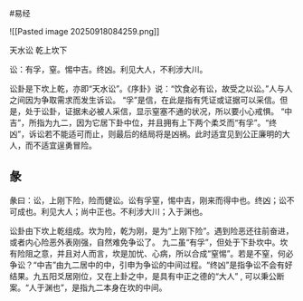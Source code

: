 #易经 

![[Pasted image 20250918084259.png]]


天水讼  乾上坎下


讼：有孚，窒。惕中吉。终凶。利见大人，不利涉大川。

讼卦是下坎上乾，亦即“天水讼”。《序卦》说：“饮食必有讼，故受之以讼。”人与人之间因为争取需求而发生诉讼。
“孚”是信，在此是指有凭证或证据可以采信。但是，处于讼卦，证据未必被人采信，显示窒塞不通的状况，所以要小心戒惧。
“中吉”，所指为九二，因为它居下卦中位，并且拥有上下两个柔爻而“有孚”。“终凶”，诉讼若不能适可而止，则最后的结局将是凶祸。此时适宜见到公正廉明的大人，而不适宜逞勇冒险。

## 彖
彖曰：讼，上刚下险，险而健讼。讼有孚窒，惕中吉，刚来而得中也。终凶；讼不可成也。利见大人；尚中正也。不利涉大川；入于渊也。
 
讼卦由下坎上乾组成。坎为险，乾为刚，是为“上刚下险”。遇到险恶还往前奋进，或者内心险恶外表刚强，自然难免争讼了。
九二虽“有孚”，但处于下卦坎中。坎有险阻之意，并且对人而言，坎是加忧、心病，所以合成“窒惕”。若是不窒，何必争讼？“中吉”由九二居中的中，引申为争讼的中间过程。“终凶”是指争讼不会有好结果。九五阳爻居刚位，又在上卦之中，是具有中正之德的“大人” , 可以秉公断案。“人于渊也”，是指九二本身在坎的中间。





















































